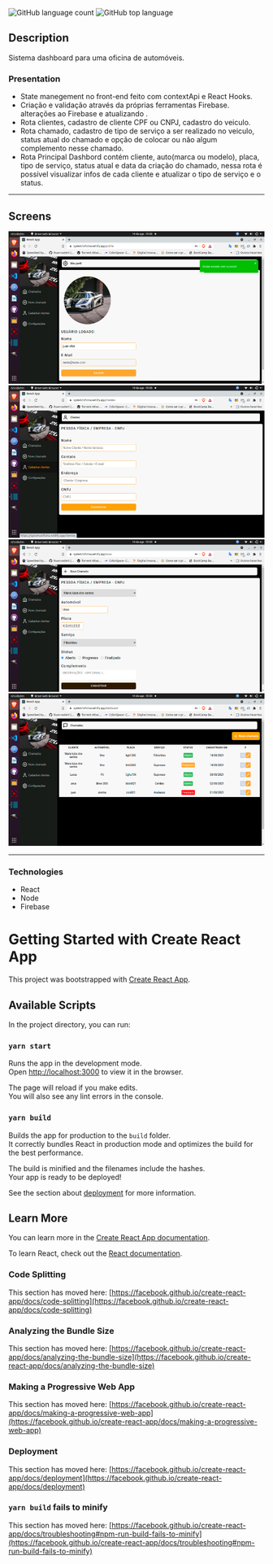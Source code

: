 ![GitHub language count](https://img.shields.io/github/languages/count/Ruan-codeVi/Clone-Netflix?color=black&style=for-the-badge) ![GitHub top language](https://img.shields.io/github/languages/top/Ruan-codeVi/Clone-Netflix?color=black&style=for-the-badge)

##  Description
Sistema dashboard para uma oficina de automóveis.

### Presentation
- State manegement no front-end feito com contextApi e React Hooks.
- Criação e validação através da próprias ferramentas Firebase.
 alterações ao Firebase e atualizando .
- Rota clientes, cadastro de cliente CPF ou CNPJ, cadastro do veiculo. 
- Rota chamado, cadastro de tipo de serviço a ser realizado no veiculo, status atual do chamado e opção de colocar ou não algum complemento nesse chamado.
- Rota Principal Dashbord contém cliente, auto(marca ou modelo), placa, tipo de serviço, status atual e data da criação do chamado,
nessa rota é possível visualizar infos de cada cliente e atualizar o tipo de serviço e o status.
---
## Screens
<div align="stretch" >
  <img src="./src/assets/profile.png "  height="300"> <img src="./src/assets/cliente.png"  height="300">
  <img src="./src/assets/chamado.png"  height="300"> <img src="./src/assets/dashboard.png"  height="300">
</div>

---
### Technologies
- React
- Node
- Firebase

# Getting Started with Create React App

This project was bootstrapped with [Create React App](https://github.com/facebook/create-react-app).

## Available Scripts

In the project directory, you can run:

### `yarn start`

Runs the app in the development mode.\
Open [http://localhost:3000](http://localhost:3000) to view it in the browser.

The page will reload if you make edits.\
You will also see any lint errors in the console.

### `yarn build`

Builds the app for production to the `build` folder.\
It correctly bundles React in production mode and optimizes the build for the best performance.

The build is minified and the filenames include the hashes.\
Your app is ready to be deployed!

See the section about [deployment](https://facebook.github.io/create-react-app/docs/deployment) for more information.

## Learn More

You can learn more in the [Create React App documentation](https://facebook.github.io/create-react-app/docs/getting-started).

To learn React, check out the [React documentation](https://reactjs.org/).

### Code Splitting

This section has moved here: [https://facebook.github.io/create-react-app/docs/code-splitting](https://facebook.github.io/create-react-app/docs/code-splitting)

### Analyzing the Bundle Size

This section has moved here: [https://facebook.github.io/create-react-app/docs/analyzing-the-bundle-size](https://facebook.github.io/create-react-app/docs/analyzing-the-bundle-size)

### Making a Progressive Web App

This section has moved here: [https://facebook.github.io/create-react-app/docs/making-a-progressive-web-app](https://facebook.github.io/create-react-app/docs/making-a-progressive-web-app)

### Deployment

This section has moved here: [https://facebook.github.io/create-react-app/docs/deployment](https://facebook.github.io/create-react-app/docs/deployment)

### `yarn build` fails to minify

This section has moved here: [https://facebook.github.io/create-react-app/docs/troubleshooting#npm-run-build-fails-to-minify](https://facebook.github.io/create-react-app/docs/troubleshooting#npm-run-build-fails-to-minify)
